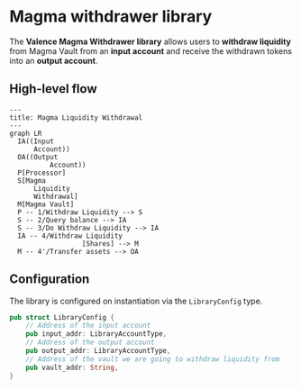 # Magma withdrawer library

The **Valence Magma Withdrawer library** allows users to **withdraw liquidity** from Magma Vault from an **input account** and receive the withdrawn tokens into an **output account**.

## High-level flow

```mermaid
---
title: Magma Liquidity Withdrawal
---
graph LR
  IA((Input
      Account))
  OA((Output
          Account))
  P[Processor]
  S[Magma
      Liquidity
      Withdrawal]
  M[Magma Vault]
  P -- 1/Withdraw Liquidity --> S
  S -- 2/Query balance --> IA
  S -- 3/Do Withdraw Liquidity --> IA
  IA -- 4/Withdraw Liquidity
                  [Shares] --> M
  M -- 4'/Transfer assets --> OA
```
## Configuration

The library is configured on instantiation via the `LibraryConfig` type.

```rust
pub struct LibraryConfig {
    // Address of the input account 
    pub input_addr: LibraryAccountType,
    // Address of the output account 
    pub output_addr: LibraryAccountType,
    // Address of the vault we are going to withdraw liquidity from 
    pub vault_addr: String,
}
```